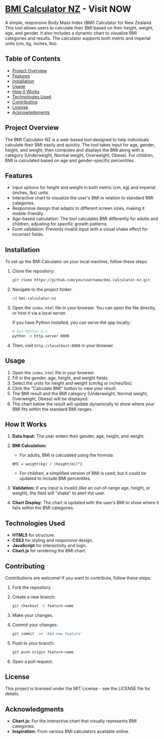 # [BMI Calculator NZ](http://bmicalc.nz) - Visit NOW

A simple, responsive Body Mass Index (BMI) Calculator for New Zealand. This tool allows users to calculate their BMI based on their height, weight, age, and gender. It also includes a dynamic chart to visualize BMI categories and results. The calculator supports both metric and imperial units (cm, kg, inches, lbs).

## Table of Contents
- [Project Overview](#project-overview)
- [Features](#features)
- [Installation](#installation)
- [Usage](#usage)
- [How It Works](#how-it-works)
- [Technologies Used](#technologies-used)
- [Contributing](#contributing)
- [License](#license)
- [Acknowledgments](#acknowledgments)

## Project Overview

The BMI Calculator NZ is a web-based tool designed to help individuals calculate their BMI easily and quickly. The tool takes input for age, gender, height, and weight, then computes and displays the BMI along with a category (Underweight, Normal weight, Overweight, Obese). For children, BMI is calculated based on age and gender-specific percentiles.

## Features
- Input options for height and weight in both metric (cm, kg) and imperial (inches, lbs) units.
- Interactive chart to visualize the user's BMI in relation to standard BMI categories.
- Responsive design that adapts to different screen sizes, making it mobile-friendly.
- Age-based calculation: The tool calculates BMI differently for adults and children, adjusting for specific growth patterns.
- Form validation: Prevents invalid input with a visual shake effect for incorrect fields.

## Installation

To set up the BMI Calculator on your local machine, follow these steps:

1. Clone the repository:

    ```bash
    git clone https://github.com/yourusername/bmi-calculator-nz.git
    ```

2. Navigate to the project folder:

    ```bash
    cd bmi-calculator-nz
    ```

3. Open the `index.html` file in your browser. You can open the file directly, or host it via a local server.

    If you have Python installed, you can serve the app locally:

    ```bash
    # For Python 3.x
    python -m http.server 8000
    ```

4. Then, visit `http://localhost:8000` in your browser.

## Usage

1. Open the `index.html` file in your browser.
2. Fill in the gender, age, height, and weight fields.
3. Select the units for height and weight (cm/kg or inches/lbs).
4. Click the "Calculate BMI" button to view your result.
5. The BMI result and the BMI category (Underweight, Normal weight, Overweight, Obese) will be displayed.
6. The chart below the result will update dynamically to show where your BMI fits within the standard BMI ranges.

## How It Works

1. **Data Input:** The user enters their gender, age, height, and weight.
2. **BMI Calculation:**
    - For adults, BMI is calculated using the formula:

    ``` 
    BMI = weight(kg) / (height(m))^2 
    ```

    - For children, a simplified version of BMI is used, but it could be updated to include BMI percentiles.
3. **Validation:** If any input is invalid (like an out-of-range age, height, or weight), the field will "shake" to alert the user.
4. **Chart Display:** The chart is updated with the user’s BMI to show where it falls within the BMI categories.

## Technologies Used
- **HTML5** for structure.
- **CSS3** for styling and responsive design.
- **JavaScript** for interactivity and logic.
- **Chart.js** for rendering the BMI chart.

## Contributing

Contributions are welcome! If you want to contribute, follow these steps:

1. Fork the repository.
2. Create a new branch:

    ```bash
    git checkout -b feature-name
    ```

3. Make your changes.
4. Commit your changes:

    ```bash
    git commit -am 'Add new feature'
    ```

5. Push to your branch:

    ```bash
    git push origin feature-name
    ```

6. Open a pull request.

## License

This project is licensed under the MIT License - see the LICENSE file for details.

## Acknowledgments

- **Chart.js:** For the interactive chart that visually represents BMI categories.
- **Inspiration:** From various BMI calculators available online.
